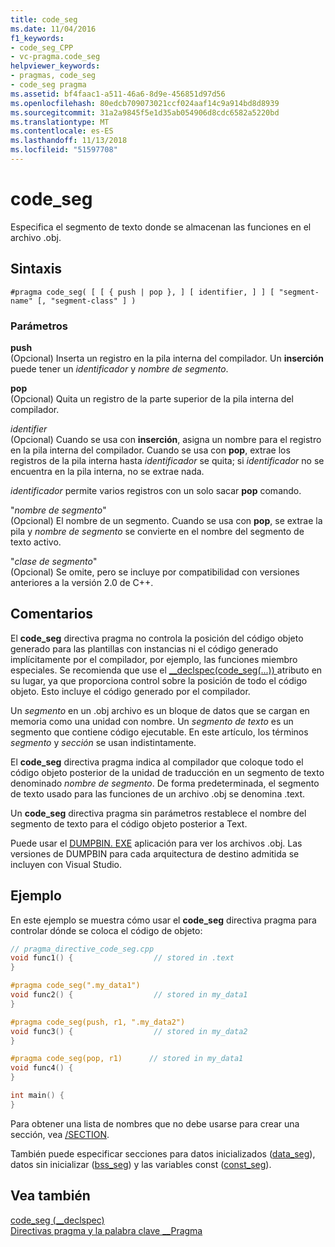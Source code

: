 ```yaml
---
title: code_seg
ms.date: 11/04/2016
f1_keywords:
- code_seg_CPP
- vc-pragma.code_seg
helpviewer_keywords:
- pragmas, code_seg
- code_seg pragma
ms.assetid: bf4faac1-a511-46a6-8d9e-456851d97d56
ms.openlocfilehash: 80edcb709073021ccf024aaf14c9a914bd8d8939
ms.sourcegitcommit: 31a2a9845f5e1d35ab054906d8cdc6582a5220bd
ms.translationtype: MT
ms.contentlocale: es-ES
ms.lasthandoff: 11/13/2018
ms.locfileid: "51597708"
---
```

# <a name="codeseg"></a>code_seg
Especifica el segmento de texto donde se almacenan las funciones en el archivo .obj.

## <a name="syntax"></a>Sintaxis

```
#pragma code_seg( [ [ { push | pop }, ] [ identifier, ] ] [ "segment-name" [, "segment-class" ] )
```

### <a name="parameters"></a>Parámetros

**push**<br/>
(Opcional) Inserta un registro en la pila interna del compilador. Un **inserción** puede tener un *identificador* y *nombre de segmento*.

**pop**<br/>
(Opcional) Quita un registro de la parte superior de la pila interna del compilador.

*identifier*<br/>
(Opcional) Cuando se usa con **inserción**, asigna un nombre para el registro en la pila interna del compilador. Cuando se usa con **pop**, extrae los registros de la pila interna hasta *identificador* se quita; si *identificador* no se encuentra en la pila interna, no se extrae nada.

*identificador* permite varios registros con un solo sacar **pop** comando.

"*nombre de segmento*"<br/>
(Opcional) El nombre de un segmento. Cuando se usa con **pop**, se extrae la pila y *nombre de segmento* se convierte en el nombre del segmento de texto activo.

"*clase de segmento*"<br/>
(Opcional) Se omite, pero se incluye por compatibilidad con versiones anteriores a la versión 2.0 de C++.

## <a name="remarks"></a>Comentarios

El **code_seg** directiva pragma no controla la posición del código objeto generado para las plantillas con instancias ni el código generado implícitamente por el compilador, por ejemplo, las funciones miembro especiales. Se recomienda que use el [__declspec(code_seg(...)) ](../cpp/code-seg-declspec.md) atributo en su lugar, ya que proporciona control sobre la posición de todo el código objeto. Esto incluye el código generado por el compilador.

Un *segmento* en un .obj archivo es un bloque de datos que se cargan en memoria como una unidad con nombre. Un *segmento de texto* es un segmento que contiene código ejecutable. En este artículo, los términos *segmento* y *sección* se usan indistintamente.

El **code_seg** directiva pragma indica al compilador que coloque todo el código objeto posterior de la unidad de traducción en un segmento de texto denominado *nombre de segmento*. De forma predeterminada, el segmento de texto usado para las funciones de un archivo .obj se denomina .text.

Un **code_seg** directiva pragma sin parámetros restablece el nombre del segmento de texto para el código objeto posterior a Text.

Puede usar el [DUMPBIN. EXE](../build/reference/dumpbin-command-line.md) aplicación para ver los archivos .obj. Las versiones de DUMPBIN para cada arquitectura de destino admitida se incluyen con Visual Studio.

## <a name="example"></a>Ejemplo

En este ejemplo se muestra cómo usar el **code_seg** directiva pragma para controlar dónde se coloca el código de objeto:

```cpp
// pragma_directive_code_seg.cpp
void func1() {                  // stored in .text
}

#pragma code_seg(".my_data1")
void func2() {                  // stored in my_data1
}

#pragma code_seg(push, r1, ".my_data2")
void func3() {                  // stored in my_data2
}

#pragma code_seg(pop, r1)      // stored in my_data1
void func4() {
}

int main() {
}
```

Para obtener una lista de nombres que no debe usarse para crear una sección, vea [/SECTION](../build/reference/section-specify-section-attributes.md).

También puede especificar secciones para datos inicializados ([data_seg](../preprocessor/data-seg.md)), datos sin inicializar ([bss_seg](../preprocessor/bss-seg.md)) y las variables const ([const_seg](../preprocessor/const-seg.md)).

## <a name="see-also"></a>Vea también

[code_seg (__declspec)](../cpp/code-seg-declspec.md)<br/>
[Directivas pragma y la palabra clave __Pragma](../preprocessor/pragma-directives-and-the-pragma-keyword.md)